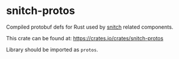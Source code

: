 # snitch-protos
Compiled protobuf defs for Rust used by [snitch](https://github.com/streamdal/snitch-server) related components.

This crate can be found at: https://crates.io/crates/snitch-protos

Library should be imported as `protos`.
